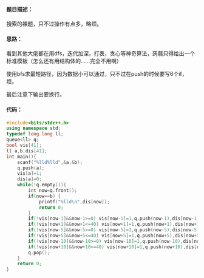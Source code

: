 #### 题目描述：

搜索的裸题，只不过操作有点多，略烦。

#### 思路：

看到其他大佬都在用dfs，迭代加深，打表，贪心等神奇算法，蒟蒻只得给出一个标准模板（怎么还有用结构体的……完全不用啊）

使用bfs求最短路径，因为数据小可以通过，只不过在push的时候要写6个if，烦。

最后注意下输出要换行。

#### 代码：
```cpp
#include<bits/stdc++.h>
using namespace std;
typedef long long ll;
queue<ll> q;
bool vis[41];
ll a,b,dis[41];
int main(){
	scanf("%lld%lld",&a,&b);
	q.push(a);
	vis[a]=1;
	dis[a]=0;
	while(!q.empty()){
		int now=q.front();
		if(now==b) {
			printf("%lld\n",dis[now]);
			return 0;
		}
		if(!vis[now-1]&&now-1>=0) vis[now-1]=1,q.push(now-1),dis[now-1]=dis[now]+1;
		if(!vis[now+1]&&now+1<=40) vis[now+1]=1,q.push(now+1),dis[now+1]=dis[now]+1;
		if(!vis[now-5]&&now-5>=0) vis[now-5]=1,q.push(now-5),dis[now-5]=dis[now]+1;
		if(!vis[now+5]&&now+5<=40) vis[now+5]=1,q.push(now+5),dis[now+5]=dis[now]+1;
		if(!vis[now-10]&&now-10>=0) vis[now-10]=1,q.push(now-10),dis[now-10]=dis[now]+1;
		if(!vis[now+10]&&now+10<=40) vis[now+10]=1,q.push(now+10),dis[now+10]=dis[now]+1;
		q.pop();
	}
	return 0;
}
```